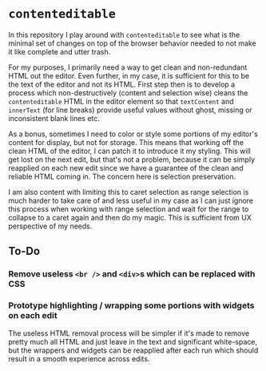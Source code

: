 # `contenteditable`

In this repository I play around with `contenteditable` to see what is the
minimal set of changes on top of the browser behavior needed to not make it like
complete and utter trash.

For my purposes, I primarily need a way to get clean and non-redundant HTML out
the editor. Even further, in my case, it is sufficient for this to be the text
of the editor and not its HTML. First step then is to develop a process which
non-destructively (content and selection wise) cleans the `contenteditable` HTML
in the editor element so that `textContent` and `innerText` (for line breaks)
provide useful values without ghost, missing or inconsistent blank lines etc.

As a bonus, sometimes I need to color or style some portions of my editor's
content for display, but not for storage. This means that working off the clean
HTML of the editor, I can patch it to introduce it my styling. This will get
lost on the next edit, but that's not a problem, because it can be simply
reapplied on each new edit since we have a guarantee of the clean and reliable
HTML coming in. The concern here is selection preservation.

I am also content with limiting this to caret selection as range selection is
much harder to take care of and less useful in my case as I can just ignore this
process when working with range selection and wait for the range to collapse to
a caret again and then do my magic. This is sufficient from UX perspective of my
needs.

## To-Do

### Remove useless `<br />` and `<div>`s which can be replaced with CSS

### Prototype highlighting / wrapping some portions with widgets on each edit

The useless HTML removal process will be simpler if it's made to remove pretty
much all HTML and just leave in the text and significant white-space, but the
wrappers and widgets can be reapplied after each run which should result in a
smooth experience across edits.
